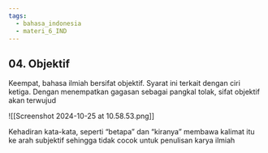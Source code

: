```yaml
---
tags:
  - bahasa_indonesia
  - materi_6_IND
---
```

## 04. Objektif

Keempat, bahasa ilmiah bersifat objektif. Syarat ini terkait dengan ciri ketiga. Dengan menempatkan gagasan sebagai pangkal tolak, sifat objektif akan terwujud

![[Screenshot 2024-10-25 at 10.58.53.png]]


Kehadiran kata-kata, seperti “betapa” dan “kiranya” membawa kalimat itu ke arah subjektif sehingga tidak cocok untuk penulisan karya ilmiah
